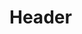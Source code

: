 <!-- TITLE: 1904 -->
<!-- SUBTITLE: Événements qui se sont produits en l'an 1904 du calendrier Grégorien -->

# Header